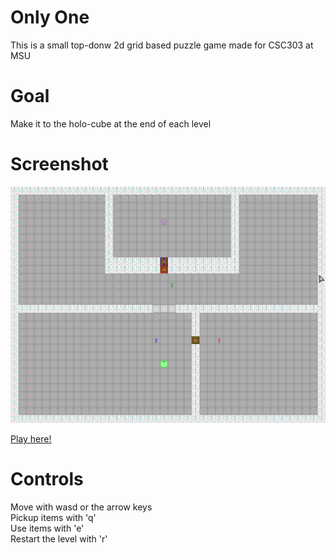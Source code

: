 
# Only One
This is a small top-donw 2d grid based puzzle game made for CSC303 at MSU

# Goal
Make it to the holo-cube at the end of each level

# Screenshot
![gameplay](screenShot.png)

[Play here!](https://zelphy712.github.io/haxe-game-final-project/)

# Controls
Move with wasd or the arrow keys  
Pickup items with 'q'  
Use items with 'e'  
Restart the level with 'r'  

